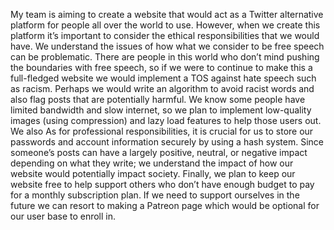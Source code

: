 My team is aiming to create a website that would act as a Twitter alternative platform for people all over the world to use. However, when we create this platform it’s important to consider the ethical responsibilities that we would have. We understand the issues of how what we consider to be free speech can be problematic. There are people in this world who don’t mind pushing the boundaries with free speech, so if we were to continue to make this a full-fledged website we would implement a TOS against hate speech such as racism. Perhaps we would write an algorithm to avoid racist words and also flag posts that are potentially harmful. We know some people have limited bandwidth and slow internet, so we plan to implement low-quality images (using compression) and lazy load features to help those users out. We also As for professional responsibilities, it is crucial for us to store our passwords and account information securely by using a hash system. Since someone’s posts can have a largely positive, neutral, or negative impact depending on what they write; we understand the impact of how our website would potentially impact society. Finally, we plan to keep our website free to help support others who don’t have enough budget to pay for a monthly subscription plan. If we need to support ourselves in the future we can resort to making a Patreon page which would be optional for our user base to enroll in.
